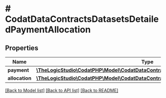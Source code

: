 # # CodatDataContractsDatasetsDetailedPaymentAllocation

## Properties

Name | Type | Description | Notes
------------ | ------------- | ------------- | -------------
**payment** | [**\TheLogicStudio\CodatPHP\Model\CodatDataContractsDatasetsPaymentAllocationPayment**](CodatDataContractsDatasetsPaymentAllocationPayment.md) |  |
**allocation** | [**\TheLogicStudio\CodatPHP\Model\CodatDataContractsDatasetsAllocation**](CodatDataContractsDatasetsAllocation.md) |  |

[[Back to Model list]](../../README.md#models) [[Back to API list]](../../README.md#endpoints) [[Back to README]](../../README.md)
